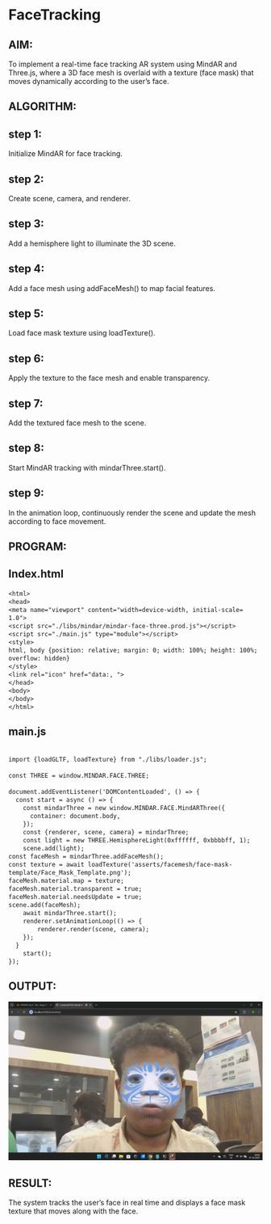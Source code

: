# FaceTracking

## AIM:
To implement a real-time face tracking AR system using MindAR and Three.js, where a 3D face mesh is overlaid with a texture (face mask) that moves dynamically according to the user’s face.
## ALGORITHM:
## step 1: 
Initialize MindAR for face tracking.

## step 2: 
Create scene, camera, and renderer.

## step 3: 
Add a hemisphere light to illuminate the 3D scene.

## step 4: 
Add a face mesh using addFaceMesh() to map facial features.

## step 5: 
Load face mask texture using loadTexture().

## step 6: 
Apply the texture to the face mesh and enable transparency.

## step 7: 
Add the textured face mesh to the scene.

## step 8: 
Start MindAR tracking with mindarThree.start().

## step 9: 
In the animation loop, continuously render the scene and update the mesh according to face movement.
## PROGRAM:
## Index.html
```
<html>
<head>
<meta name="viewport" content="width=device-width, initial-scale=
1.0">
<script src="./libs/mindar/mindar-face-three.prod.js"></script>
<script src="./main.js" type="module"></script>
<style>
html, body {position: relative; margin: 0; width: 100%; height: 100%; overflow: hidden}
</style>
<link rel="icon" href="data:, ">
</head>
<body>
</body>
</html>
```
## main.js
```

import {loadGLTF, loadTexture} from "./libs/loader.js";

const THREE = window.MINDAR.FACE.THREE;

document.addEventListener('DOMContentLoaded', () => {
  const start = async () => {
    const mindarThree = new window.MINDAR.FACE.MindARThree({
      container: document.body,
    });
    const {renderer, scene, camera} = mindarThree;  
    const light = new THREE.HemisphereLight(0xffffff, 0xbbbbff, 1);
    scene.add(light);   
const faceMesh = mindarThree.addFaceMesh();
const texture = await loadTexture('asserts/facemesh/face-mask-template/Face_Mask_Template.png');
faceMesh.material.map = texture;
faceMesh.material.transparent = true;
faceMesh.material.needsUpdate = true;
scene.add(faceMesh);
    await mindarThree.start();
    renderer.setAnimationLoop(() => {
        renderer.render(scene, camera);
    });
  } 
    start();        
});
```
## OUTPUT:
![alt text](<Screenshot 2025-10-07 090818.png>)
## RESULT: 
The system tracks the user’s face in real time and displays a face mask texture that moves along with the face.